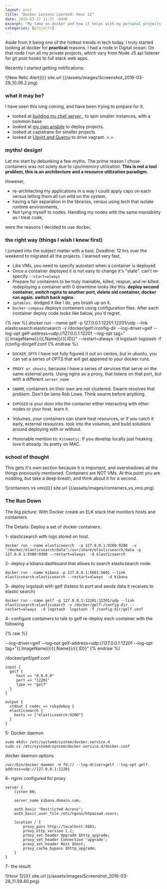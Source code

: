 ```yaml
---
layout: post
title: "Docker Lessons Learned: Hour 12"
date: 2016-03-27 11:31 -0400
excerpt: "My take on docker and how it helps with my personal projects"
categories: [projects]
---
```


Aside from it being one of the hottest trends in tech today. I truly started looking at docker for **practical** reasons. I had a node in Digital ocean. On that node I run all my private projects, which vary from Node JS api listener for git post hooks to full stack web apps.

Recently I started getting notifications:

![New Relic Alert]({{ site.url }}/assets/images/Screenshot_2016-03-28_10.06.2.png)

### what it may be?

I have seen this long coming, and have been trying to prepare for it.

- looked at [building my chef server ](https://gist.github.com/kmassada/578bdb2674624a40f18d), to spin smaller instances, with a common base
- looked at [my own ansbile](https://github.com/kmassada/ansible) to deploy projects.
- looked at capistrano for smaller projects
- looked at [Libvirt and Quemu](https://gist.github.com/kmassada/f3d635fb1d4b8219778d) to drive vagrant. =.=

### myths! design!

Let me start by debunking a few myths. The prime reason I chose containers was not solely due to cpu/memory utilization. **This is not a tool problem, this is an architecture and a resource utilization paradigm.**

However,

- re-architecting my applications in a way I could apply caps on each versus letting them all run wild on the system,
- having a fair separation in the libraries, versus using tech that isolate runtime environments,
- Not tying myself to nodes. Handling my nodes with the same maniability as I treat code,

were the reasons I decided to use docker,

### the right way (things I wish I knew first)
I jumped into the subject matter with a hast. Deadline: 12 hrs over the weekend to migrated all the projects. I learned very fast,

- Like VMs, you need to specify autostart when a container is deployed
- Once a container deployed it is not easy to change it's "state". can't re-specify `--start=always`
- Prepare for containers to be truly maniable, killed, respun, and re-killed. redeploying a container with 0 downtime looks like this: **deploy second container, switch nginx to another port, delete old container, docker run again. switch back nginx.**
- `iptables.` dodged it like I do, yes brush up on it.
- `Docker-compose` deploys containers using configuration files. After each container deploy code looks like below, you'd regret.

{% raw %}
docker run --name gelf -p 127.0.0.1:12201:12201/udp --link elasticsearch:elasticsearch -v /docker/gelf:/config-dir  --log-driver=gelf --log-opt gelf-address=udp://127.0.0.1:12201 --log-opt tag="{{.ImageName}}/{{.Name}}/{{.ID}}" --restart=always  -d logstash  logstash -f /config-dir/gelf.conf
{% endraw %}

- `DOCKER_OPTS` I have not fully figured it out on centos, but in ubuntu, you can set a series of OPTS that will get appened to your docker runs.

- `PROXY or vhosts`, because I have a series of services that serve on the same external ports. Using nginx as a proxy, that listens on that port, but with a different `server_name`
- `SWARM`, containers on their own are not clustered. Swarm resolves that problem. Don't be lame Rob Lowe. Think swarm before anything.
- `EXPOSED` is your door into the container either interacting with other nodes or your host. learn it.
- Volumes, your containers can share host resources, or if you catch it early, external resources. look into the volumes, and build solutions around deploying with or without.
- Honorable mention to: `Kitematic`. If you develop locally just freaking love it already. Its pretty on MAC.

### school of thought

This gets it's own section because it is important, and overshadows all the things previously mentioned. Containers are NOT VMs. At this point you are nodding, but take a deep breath, and think about it for a second.

![containers vs vms]({{ site.url }}/assets/images/containers_vs_vms.png)

### The Run Down
The big picture: With Docker create an ELK stack that monitors hosts and containers

The Details: Deploy a set of docker containers.

1- elasticsearch with logs stored on host.

```
docker run --name elasticsearch  -p 127.0.0.1:9200:9200  -v "/docker/elasticsearch/data":/usr/share/elasticsearch/data -p 127.0.0.1:9300:9300 --restart=always  -d elasticsearch
```

2- deploy a kibana dashboard that allows to search elasticsearch node.

```
docker run --name kibana -p 127.0.0.1:5601:5601 --link elasticsearch:elasticsearch --restart=always  -d kibana
```

3- deploy logstash with gelf (listens to port and sends data it receives to elastic search)

```
docker run --name gelf -p 127.0.0.1:12201:12201/udp --link elasticsearch:elasticsearch -v /docker/gelf:/config-dir --restart=always  -d logstash  logstash -f /config-dir/gelf.conf
```

4- configure containers to talk to gelf
re-deploy each container with the following

{% raw %}

--log-driver=gelf --log-opt gelf-address=udp://127.0.0.1:12201 --log-opt tag="{{.ImageName}}/{{.Name}}/{{.ID}}"
{% endraw %}


/docker/gelf/gelf.conf

```
input {
  gelf {
     host => "0.0.0.0"
     port => "12201"
     type => "gelf"
  }
}

output {
  stdout { codec => rubydebug }
  elasticsearch {
    hosts => ["elasticsearch:9200"]
  }
}
```

5- Docker daemon

```
sudo mkdir /etc/systemd/system/docker.service.d
sudo vi /etc/systemd/system/docker.service.d/docker.conf
```

docker daemon options

```
/usr/bin/docker daemon -H fd:// --log-driver=gelf --log-opt gelf-address=udp://127.0.0.1:12201
```
6- nginx configured for proxy

```
server {
    listen 80;

    server_name kibana.domain.com;

    auth_basic "Restricted Access";
    auth_basic_user_file /etc/nginx/htpasswd.users;

    location / {
        proxy_pass http://localhost:5601;
        proxy_http_version 1.1;
        proxy_set_header Upgrade $http_upgrade;
        proxy_set_header Connection 'upgrade';
        proxy_set_header Host $host;
        proxy_cache_bypass $http_upgrade;
    }
}
```
7- the result:

![Hour 12]({{ site.url }}/assets/images/Screenshot_2016-03-28_11.59.40.png)
